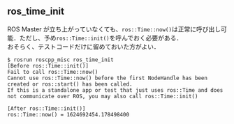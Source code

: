 ## ros_time_init

ROS Master が立ち上がっていなくても、`ros::Time::now()`は正常に呼び出し可能．ただし、予め`ros::Time::init()`を呼んでおく必要がある．  
おそらく、テストコードだけに留めておいた方がよい．

```sh-session
$ rosrun roscpp_misc ros_time_init
[Before ros::Time::init()]
Fail to call ros::Time::now()
Cannot use ros::Time::now() before the first NodeHandle has been created or ros::start() has been called.
If this is a standalone app or test that just uses ros::Time and does not communicate over ROS, you may also call ros::Time::init()

[After ros::Time::init()]
ros::Time::now() = 1624692454.178498400
```
